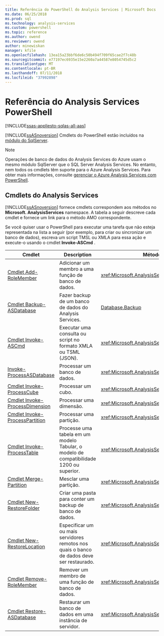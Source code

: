 ```yaml
---
title: Referência do PowerShell do Analysis Services | Microsoft Docs
ms.date: 06/25/2018
ms.prod: sql
ms.technology: analysis-services
ms.custom: powershell
ms.topic: reference
ms.author: owend
ms.reviewer: owend
author: minewiskan
manager: kfile
ms.openlocfilehash: 13ea15a23bbf6de6c50b494f709f65cae2f7c48b
ms.sourcegitcommit: e77197ec6935e15e2260a7a44587e8054745d5c2
ms.translationtype: MT
ms.contentlocale: pt-BR
ms.lasthandoff: 07/11/2018
ms.locfileid: "37992898"
---
```

# <a name="analysis-services-powershell-reference"></a>Referência do Analysis Services PowerShell
[!INCLUDE[ssas-appliesto-sqlas-all-aas](../../includes/ssas-appliesto-sqlas-all-aas.md)]

  [!INCLUDE[ssASnoversion](../../includes/ssasnoversion-md.md)] Cmdlets do PowerShell estão incluídos na [módulo do SqlServer](https://www.powershellgallery.com/packages/SqlServer/21.0.17099). 
  
>[!NOTE] 
> Operações de banco de dados do Analysis Services do Azure usam o mesmo módulo SqlServer que o SQL Server Analysis Services. No entanto, nem todos os cmdlets têm suporte para o Azure Analysis Services. Para obter mais informações, consulte [gerenciar o Azure Analysis Services com PowerShell](https://docs.microsoft.com/azure/analysis-services/analysis-services-powershell).
  
##  <a name="bkmk_cmdlets"></a> Cmdlets do Analysis Services  
 [!INCLUDE[ssASnoversion](../../includes/ssasnoversion-md.md)] fornece cmdlets correspondem aos métodos no **Microsoft. AnalysisServices** namespace. A tabela a seguir descreve cada cmdlet e fornece um link para o método AMO correspondente.  
  
 Se você quiser usar o PowerShell para executar uma tarefa que não esteja representada na lista a seguir (por exemplo, para criar ou sincronizar um banco de dados), escreva um script TMSL ou XMLA para essa ação e execute-o usando o cmdlet **Invoke-ASCmd** .  
  
|Cmdlet|Description|Métodos equivalentes do AMO|  
|------------|-----------------|----------------------------|  
|[Cmdlet Add-RoleMember](https://docs.microsoft.com/powershell/module/sqlserver/Add-RoleMember)|Adicionar um membro a uma função de banco de dados.|<xref:Microsoft.AnalysisServices.RoleMemberCollection.Add%2A>|  
|[Cmdlet Backup-ASDatabase](https://docs.microsoft.com/powershell/module/sqlserver/backup-asdatabase)|Fazer backup de um banco de dados do Analysis Services.|[Database.Backup](https://msdn.microsoft.com/library/microsoft.analysisservices.database.backup.aspx)|  
|[Cmdlet Invoke-ASCmd](https://docs.microsoft.com/powershell/module/sqlserver/invoke-ascmd)|Executar uma consulta ou script no formato XMLA ou TSML (JSON).|<xref:Microsoft.AnalysisServices.Core.Server.Execute%2A>|  
|[Invoke-ProcessASDatabase](https://docs.microsoft.com/powershell/module/sqlserver/invoke-processasdatabase)|Processar um banco de dados.|<xref:Microsoft.AnalysisServices.IProcessable.Process%2A>|  
|[Cmdlet Invoke-ProcessCube](https://docs.microsoft.com/powershell/module/sqlserver/invoke-processcube)|Processar um cubo.|<xref:Microsoft.AnalysisServices.IProcessable.Process%2A>|  
|[Cmdlet Invoke-ProcessDimension](https://docs.microsoft.com/powershell/module/sqlserver/invoke-processdimension)|Processar uma dimensão.|<xref:Microsoft.AnalysisServices.IProcessable.Process%2A>|  
|[Cmdlet Invoke-ProcessPartition](https://docs.microsoft.com/powershell/module/sqlserver/invoke-processpartition)|Processar uma partição.|<xref:Microsoft.AnalysisServices.IProcessable.Process%2A>|  
|[Cmdlet Invoke-ProcessTable](https://docs.microsoft.com/powershell/module/sqlserver/invoke-processtable)|Processe uma tabela em um modelo Tabular, o modelo de compatibilidade 1200 ou superior.|<xref:Microsoft.AnalysisServices.IProcessable.Process%2A>|  
|[Cmdlet Merge-Partition](https://docs.microsoft.com/powershell/module/sqlserver/merge-partition)|Mesclar uma partição.|<xref:Microsoft.AnalysisServices.Partition.Merge%2A>|  
|[Cmdlet New-RestoreFolder](https://docs.microsoft.com/powershell/module/sqlserver/new-restorefolder)|Criar uma pasta para conter um backup de banco de dados.|<xref:Microsoft.AnalysisServices.RestoreFolder>|  
|[Cmdlet New-RestoreLocation](https://docs.microsoft.com/powershell/module/sqlserver/new-restorelocation)|Especificar um ou mais servidores remotos nos quais o banco de dados deve ser restaurado.|<xref:Microsoft.AnalysisServices.RestoreLocation>|  
|[Cmdlet Remove-RoleMember](https://docs.microsoft.com/powershell/module/sqlserver/remove-rolemember)|Remover um membro de uma função de banco de dados.|<xref:Microsoft.AnalysisServices.RoleMemberCollection.Remove%2A>|  
|[Cmdlet Restore-ASDatabase](https://docs.microsoft.com/powershell/module/sqlserver/restore-asdatabase)|Restaurar um banco de dados em uma instância de servidor.|<xref:Microsoft.AnalysisServices.Core.Server.Restore%2A>|  
  

  
  

